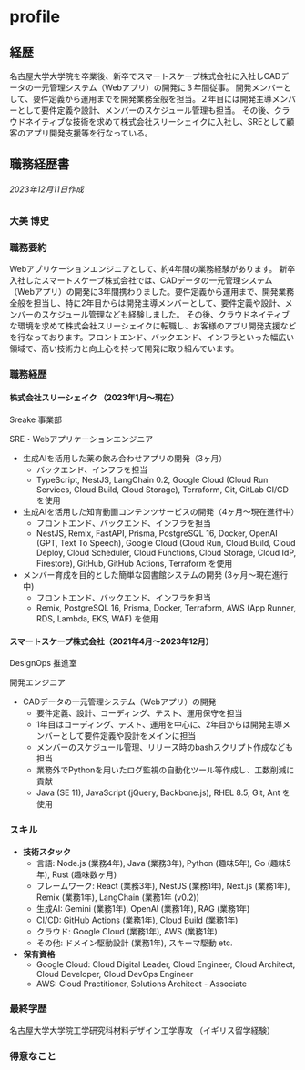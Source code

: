 # profile
## 経歴
名古屋大学大学院を卒業後、新卒でスマートスケープ株式会社に入社しCADデータの一元管理システム（Webアプリ）の開発に３年間従事。
開発メンバーとして、要件定義から運用までを開発業務全般を担当。２年目には開発主導メンバーとして要件定義や設計、メンバーのスケジュール管理も担当。
その後、クラウドネイティブな技術を求めて株式会社スリーシェイクに入社し、SREとして顧客のアプリ開発支援等を行なっている。

## 職務経歴書

###### 2023年12月11日作成

### 大美 博史

### 職務要約

Webアプリケーションエンジニアとして、約4年間の業務経験があります。
新卒入社したスマートスケープ株式会社では、CADデータの一元管理システム（Webアプリ）の開発に3年間携わりました。要件定義から運用まで、開発業務全般を担当し、特に2年目からは開発主導メンバーとして、要件定義や設計、メンバーのスケジュール管理なども経験しました。
その後、クラウドネイティブな環境を求めて株式会社スリーシェイクに転職し、お客様のアプリ開発支援などを行なっております。フロントエンド、バックエンド、インフラといった幅広い領域で、高い技術力と向上心を持って開発に取り組んでいます。

### 職務経歴

#### 株式会社スリーシェイク （2023年1月〜現在）

Sreake 事業部

SRE・Webアプリケーションエンジニア

* 生成AIを活用した薬の飲み合わせアプリの開発（3ヶ月）
    * バックエンド、インフラを担当
    * TypeScript, NestJS, LangChain 0.2, Google Cloud (Cloud Run Services, Cloud Build, Cloud Storage), Terraform, Git, GitLab CI/CD を使用
* 生成AIを活用した知育動画コンテンツサービスの開発（4ヶ月〜現在進行中）
    * フロントエンド、バックエンド、インフラを担当
    * NestJS, Remix, FastAPI, Prisma, PostgreSQL 16, Docker, OpenAI (GPT, Text To Speech), Google Cloud (Cloud Run, Cloud Build, Cloud Deploy, Cloud Scheduler, Cloud Functions, Cloud Storage, Cloud IdP, Firestore), GitHub, GitHub Actions, Terraform を使用
* メンバー育成を目的とした簡単な図書館システムの開発 (3ヶ月〜現在進行中)
    * フロントエンド、バックエンド、インフラを担当
    * Remix, PostgreSQL 16, Prisma, Docker, Terraform, AWS (App Runner, RDS, Lambda, EKS, WAF) を使用

#### スマートスケープ株式会社（2021年4月〜2023年12月）

DesignOps 推進室

開発エンジニア

* CADデータの一元管理システム（Webアプリ）の開発
    * 要件定義、設計、コーディング、テスト、運用保守を担当
    * 1年目はコーディング、テスト、運用を中心に、2年目からは開発主導メンバーとして要件定義や設計をメインに担当
    * メンバーのスケジュール管理、リリース時のbashスクリプト作成なども担当
    * 業務外でPythonを用いたログ監視の自動化ツール等作成し、工数削減に貢献
    * Java (SE 11), JavaScript (jQuery, Backbone.js), RHEL 8.5, Git, Ant を使用

### スキル

* **技術スタック**
    * 言語: Node.js (業務4年), Java (業務3年), Python (趣味5年), Go (趣味5年), Rust (趣味数ヶ月)
    * フレームワーク: React (業務3年), NestJS (業務1年), Next.js (業務1年), Remix (業務1年), LangChain (業務1年 (v0.2))
    * 生成AI: Gemini (業務1年), OpenAI (業務1年), RAG (業務1年)
    * CI/CD: GitHub Actions (業務1年), Cloud Build (業務1年)
    * クラウド: Google Cloud (業務1年), AWS (業務1年)
    * その他: ドメイン駆動設計 (業務1年), スキーマ駆動 etc.
* **保有資格**
    * Google Cloud: Cloud Digital Leader, Cloud Engineer, Cloud Architect, Cloud Developer, Cloud DevOps Engineer
    * AWS: Cloud Practitioner, Solutions Architect - Associate

### 最終学歴

名古屋大学大学院工学研究科材料デザイン工学専攻
（イギリス留学経験）

### 得意なこと
